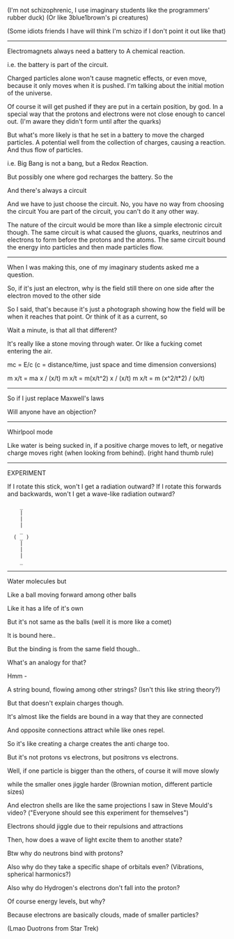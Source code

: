 

(I'm not schizophrenic, I use imaginary students like the programmers' rubber duck)
(Or like 3blue1brown's pi creatures)

(Some idiots friends I have will think I'm schizo if I don't point it out
like that)

----

Electromagnets always need a battery to 
A chemical reaction.

i.e. the battery is part of the circuit.

Charged particles alone won't cause magnetic effects, or even move, because it only moves when
it is pushed. I'm talking about the initial motion of the universe.

Of course it will get pushed if they are put in a certain position, by god.
In a special way that the protons and electrons were not close enough to cancel out.
(I'm aware they didn't form until after the quarks)

But what's more likely is that he set in a battery to move the charged particles.
A potential well from the collection of charges, causing a reaction.
And thus flow of particles.

i.e. Big Bang is not a bang, but a Redox Reaction.

But possibly one where god recharges the battery.
So the 

And there's always a circuit

And we have to just choose the circuit.
No, you have no way from choosing the circuit
You are part of the circuit, you can't do it any other way.

The nature of the circuit would be more than like a simple electronic circuit though.
The same circuit is what caused the gluons, quarks, neutrinos and electrons to form
before the protons and the atoms. The same circuit bound the energy into particles
and then made particles flow.



-----------

When I was making this, one of my imaginary students asked me a question.


So, if it's just an electron, why is the field still there on one side after
the electron moved to the other side


So I said, that's because it's just a photograph showing how the field will be
when it reaches that point. Or think of it as a current, so 



Wait a minute, is that all that different?


It's really like a stone moving through water.
Or like a fucking comet entering the air.



mc = E/c (c = distance/time, just space and time dimension conversions)

m x/t = ma x / (x/t)
m x/t = m(x/t^2) x / (x/t)
m x/t = m (x^2/t*2) / (x/t)

----
So if I just replace Maxwell's laws

Will anyone have an objection?

---
Whirlpool mode

Like water is being sucked in, if a positive charge moves to left, or negative charge moves right (when looking from behind). (right hand thumb rule)

---
EXPERIMENT

If I rotate this stick, won't I get a radiation outward?
If I rotate this forwards and backwards, won't I get a wave-like radiation outward?

```
	_
	|
	|
	|
	_
  ( _ )
	|
	|
	|
	_
```

---
Water molecules but 

Like a ball moving forward among other balls

Like it has a life of it's own

But it's not same as the balls (well it is more like a comet)

It is bound here..

But the binding is from the same field though..

What's an analogy for that?

Hmm - 

A string bound, flowing among other strings? (Isn't this like string theory?)

But that doesn't explain charges though.

It's almost like the fields are bound in a way that they are connected

And opposite connections attract while like ones repel.

So it's like creating a charge creates the anti charge too.

But it's not protons vs electrons, but positrons vs electrons.

Well, if one particle is bigger than the others, of course it will move slowly

while the smaller ones jiggle harder (Brownian motion, different particle sizes)

And electron shells are like the same projections I saw in Steve Mould's video?
("Everyone should see this experiment for themselves")

Electrons should jiggle due to their repulsions and attractions

Then, how does a wave of light excite them to another state?

Btw why do neutrons bind with protons?

Also why do they take a specific shape of orbitals even?
(Vibrations, spherical harmonics?)

Also why do Hydrogen's electrons don't fall into the proton?

Of course energy levels, but why?

Because electrons are basically clouds, made of smaller particles?

(Lmao Duotrons from Star Trek)




